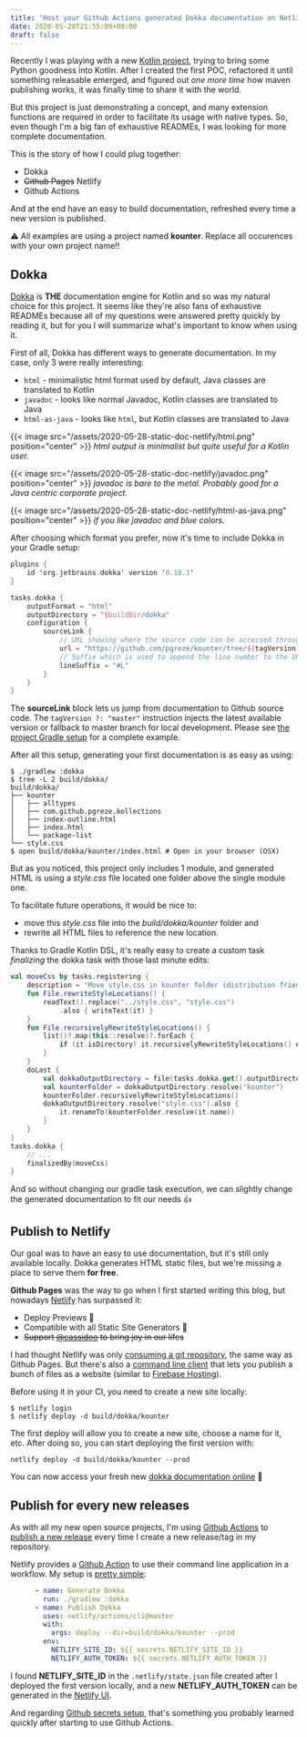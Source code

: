 ```yaml
---
title: "Host your Github Actions generated Dokka documentation on Netlify"
date: 2020-05-28T21:55:09+09:00
draft: false
---
```


Recently I was playing with a new [Kotlin project](https://github.com/pgreze/kounter), trying to bring some Python goodness into Kotlin.
After I created the first POC, refactored it until something releasable emerged, and figured out *one more time* how maven publishing works, it was finally time to share it with the world.

But this project is just demonstrating a concept, and many extension functions are required in order to facilitate its usage with native types.
So, even though I'm a big fan of exhaustive READMEs, I was looking for more complete documentation.

This is the story of how I could plug together:

- Dokka
- ~~Github Pages~~ Netlify
- Github Actions

And at the end have an easy to build documentation, refreshed every time a new version is published.

⚠️ All examples are using a project named **kounter**. Replace all occurences with your own project name!!

## Dokka

[Dokka](https://github.com/Kotlin/dokka) is **THE** documentation engine for Kotlin and so was my natural choice for this project.
It seems like they're also fans of exhaustive READMEs because all of my questions were answered pretty quickly by reading it, but for you I will summarize what's important to know when using it.

First of all, Dokka has different ways to generate documentation.
In my case, only 3 were really interesting:

- `html` - minimalistic html format used by default, Java classes are translated to Kotlin
- `javadoc` - looks like normal Javadoc, Kotlin classes are translated to Java
- `html-as-java` - looks like `html`, but Kotlin classes are translated to Java

{{< image src="/assets/2020-05-28-static-doc-netlify/html.png" position="center" >}}
*html output is minimalist but quite useful for a Kotlin user.*

{{< image src="/assets/2020-05-28-static-doc-netlify/javadoc.png" position="center" >}}
*javadoc is bare to the metal. Probably good for a Java centric corporate project.*

{{< image src="/assets/2020-05-28-static-doc-netlify/html-as-java.png" position="center" >}}
*if you like javadoc and blue colors.*

After choosing which format you prefer, now it's time to include Dokka in your Gradle setup:

```kotlin
plugins {
    id 'org.jetbrains.dokka' version '0.10.1'
}

tasks.dokka {
    outputFormat = "html"
    outputDirectory = "$buildDir/dokka"
    configuration {
        sourceLink {
            // URL showing where the source code can be accessed through the web browser
            url = "https://github.com/pgreze/kounter/tree/${tagVersion ?: "master"}/"
            // Suffix which is used to append the line number to the URL. Use #L for GitHub
            lineSuffix = "#L"
        }
    }
}
```

The **sourceLink** block lets us jump from documentation to Github source code.
The `tagVersion ?: "master"` instruction injects the latest available version or fallback to master branch for local development.
Please see [the project Gradle setup](https://github.com/pgreze/kounter/blob/76fb78ecf338bf84d6cb5054342a4bc4319055d7/build.gradle.kts#L14) for a complete example.

After all this setup, generating your first documentation is as easy as using:

```
$ ./gradlew :dokka
$ tree -L 2 build/dokka/
build/dokka/
├── kounter
│   ├── alltypes
│   ├── com.github.pgreze.kollections
│   ├── index-outline.html
│   ├── index.html
│   └── package-list
└── style.css
$ open build/dokka/kounter/index.html # Open in your browser (OSX)
```

But as you noticed, this project only includes 1 module,
and generated HTML is using a *style.css* file located one folder above the single module one.

To facilitate future operations, it would be nice to:
- move this *style.css* file into the *build/dokka/kounter* folder and
- rewrite all HTML files to reference the new location.

Thanks to Gradle Kotlin DSL, it's really easy to create a custom task *finalizing* the dokka task with those last minute edits:

```kotlin
val moveCss by tasks.registering {
    description = "Move style.css in kounter folder (distribution friendly)."
    fun File.rewriteStyleLocations() {
        readText().replace("../style.css", "style.css")
            .also { writeText(it) }
    }
    fun File.recursivelyRewriteStyleLocations() {
        list()?.map(this::resolve)?.forEach {
            if (it.isDirectory) it.recursivelyRewriteStyleLocations() else it.rewriteStyleLocations()
        }
    }
    doLast {
        val dokkaOutputDirectory = file(tasks.dokka.get().outputDirectory)
        val kounterFolder = dokkaOutputDirectory.resolve("kounter")
        kounterFolder.recursivelyRewriteStyleLocations()
        dokkaOutputDirectory.resolve("style.css").also {
            it.renameTo(kounterFolder.resolve(it.name))
        }
    }
}
tasks.dokka {
    // ...
    finalizedBy(moveCss)
}
```

And so without changing our gradle task execution, we can slightly change 
the generated documentation to fit our needs 👍

## Publish to Netlify

Our goal was to have an easy to use documentation, but it's still only available locally.
Dokka generates HTML static files, but we're missing a place to serve them **for free**.

**Github Pages** was the way to go when I first started writing this blog,
but nowadays [Netlify](https://www.netlify.com/github-pages-vs-netlify/) 
has surpassed it:
- Deploy Previews 🤩
- Compatible with all Static Site Generators 🤩
- ~~Support [@cassidoo](https://twitter.com/cassidoo) to bring joy in our lifes~~

I had thought Netlify was only [consuming a git repository](https://www.netlify.com/blog/2016/09/29/a-step-by-step-guide-deploying-on-netlify/), the same way as Github Pages.
But there's also a [command line client](https://docs.netlify.com/cli/get-started/)
that lets you publish a bunch of files as a website (similar to [Firebase Hosting](https://firebase.google.com/docs/hosting)).

Before using it in your CI, you need to create a new site locally:

```
$ netlify login
$ netlify deploy -d build/dokka/kounter
```

The first deploy will allow you to create a new site, choose a name for it, etc.
After doing so, you can start deploying the first version with:

```
netlify deploy -d build/dokka/kounter --prod
```

You can now access your fresh new [dokka documentation online](https://kounter.netlify.app/) 🎉

## Publish for every new releases

As with all my new open source projects, I'm using [Github Actions](https://github.com/features/actions) to [publish a new release](https://github.com/pgreze/kounter/blob/76fb78ecf338bf84d6cb5054342a4bc4319055d7/.github/workflows/publish.yml) every time I create a new release/tag in my repository.

Netlify provides a [Github Action](https://github.com/netlify/actions/tree/master/cli) to use
their command line application in a workflow.
My setup is [pretty simple](https://github.com/pgreze/kounter/blob/76fb78ecf338bf84d6cb5054342a4bc4319055d7/.github/workflows/publish.yml#L41):

```yaml
      - name: Generate Dokka
        run: ./gradlew :dokka
      - name: Publish Dokka
        uses: netlify/actions/cli@master
        with:
          args: deploy --dir=build/dokka/kounter --prod
        env:
          NETLIFY_SITE_ID: ${{ secrets.NETLIFY_SITE_ID }}
          NETLIFY_AUTH_TOKEN: ${{ secrets.NETLIFY_AUTH_TOKEN }}
```

I found **NETLIFY_SITE_ID** in the `.netlify/state.json` file created after I deployed the first version locally, and a new **NETLIFY_AUTH_TOKEN** can be generated in the [Netlify UI](https://docs.netlify.com/cli/get-started/#obtain-a-token-in-the-netlify-ui).

And regarding [Github secrets setup](https://help.github.com/en/actions/configuring-and-managing-workflows/creating-and-storing-encrypted-secrets), that's something you probably learned quickly after starting to use Github Actions.
